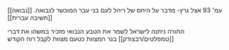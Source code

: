 

עמ' 93 אצל גרץ- מדבר על היחס של ריהל לעם בני עבר המוכשר לנבואה.
[[נבואה]]
[[חשיבה עברית]]

התורה ניתנה לישראל לשמר את הטבע הנבואי
מזכיר במשהו את דברי [[טמפלטים/רבצודק]] בנר המצוות כטעם מצוות לקבל רוח הקודש